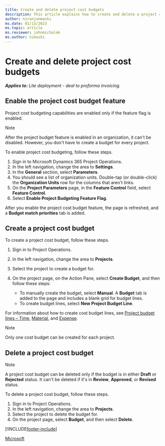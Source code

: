 ```yaml
---
title: Create and delete project cost budgets
description: This article explains how to create and delete a project cost budget.
author: niranjanmaski
ms.date: 01/13/2023
ms.topic: article
ms.reviewer: johnmichalak
ms.author: nimaski
---
```


# Create and delete project cost budgets

**_Applies to:_** _Lite deployment - deal to proforma invoicing._

## Enable the project cost budget feature

Project cost budgeting capabilities are enabled only if the feature flag is enabled.

> [!NOTE]
> After the project budget feature is enabled in an organization, it can't be disabled. However, you don't have to create a budget for every project.

To enable project cost budgeting, follow these steps.

1. Sign in to Microsoft Dynamics 365 Project Operations.
1. In the left navigation, change the area to **Settings**.
1. In the **General** section, select **Parameters**.
1. You should see a list of organization units. Double-tap (or double-click) the **Organization Units** row for the columns that aren't links.
1. On the **Project Parameters** page, in the **Feature Control** field, select **Feature Control**.
1. Select **Enable Project Budgeting Feature Flag**.

After you enable the project cost budget feature, the page is refreshed, and a **Budget match priorities** tab is added.

## Create a project cost budget

To create a project cost budget, follow these steps.

1. Sign in to Project Operations.
1. In the left navigation, change the area to **Projects**.
1. Select the project to create a budget for.
1. On the project page, on the Action Pane, select **Create Budget**, and then follow these steps:

    - To manually create the budget, select **Manual**. A **Budget** tab is added to the page and includes a blank grid for budget lines. 
    - To create budget lines, select **New Project Budget Line**.
    

For information about how to create cost budget lines, see [Project budget lines – Time](project-cost-time-budget-line.md), [Material](project-cost-material-budget-line.md), and [Expense](project-cost-expense-budget-line.md).

> [!NOTE]
> Only one cost budget can be created for each project.

## Delete a project cost budget

> [!NOTE]
> A project cost budget can be deleted only if the budget is in either **Draft** or **Rejected** status. It can't be deleted if it's in **Review**, **Approved**, or **Revised** status.

To delete a project cost budget, follow these steps.

1. Sign in to Project Operations.
1. In the left navigation, change the area to **Projects**.
1. Select the project to delete the budget for.
1. On the project page, select **Budget**, and then select **Delete**.

[!INCLUDE[footer-include](../../includes/footer-banner.md)]

[Microsoft](https://www.microsoft.com)
